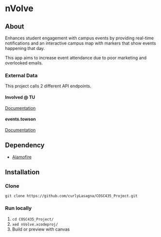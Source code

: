 # nVolve

## About

Enhances student engagement with campus events by providing real-time
notifications and an interactive campus map with markers that show events happening that day. 

This app aims to increase event attendance due to poor marketing and overlooked emails.

### External Data

This project calls 2 different API endpoints.

#### Involved @ TU

[Documentation](https://involved.towson.edu/engage/api/swagger/ui/index#!/Events/Events_GetAll)

#### events.towson

[Documentation](https://help.concept3d.com/hc/en-us/articles/11940613344915-Localist-API)

## Dependency
- [Alamofire](https://github.com/Alamofire/Alamofire)

## Installation

### Clone
`git clone https://github.com/curlyLasagna/COSC435_Project.git`

### Run locally
1. `cd COSC435_Project/`
2. `xed nVolve.xcodeproj/`
3. Build or preview with canvas
